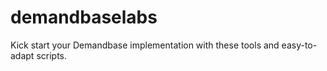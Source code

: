demandbaselabs
==============

Kick start your Demandbase implementation with these tools and easy-to-adapt scripts.